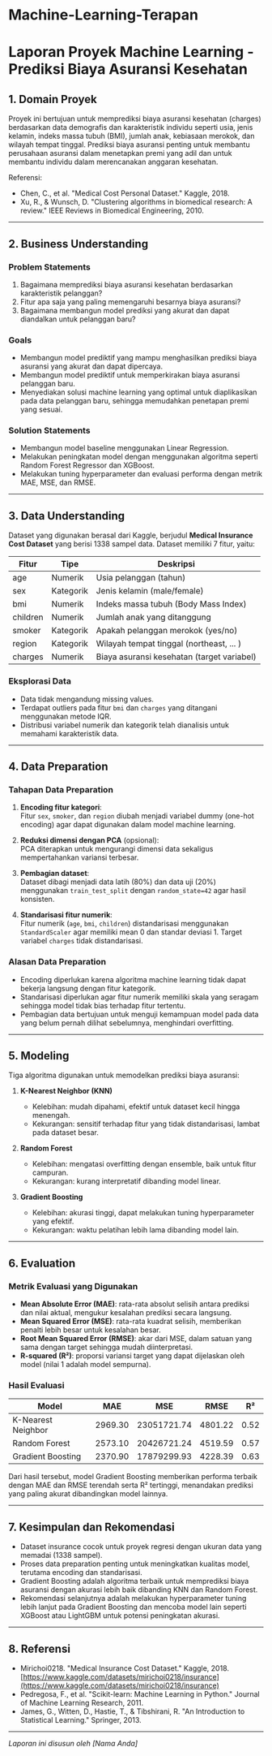 # Machine-Learning-Terapan

# Laporan Proyek Machine Learning - Prediksi Biaya Asuransi Kesehatan

## 1. Domain Proyek
Proyek ini bertujuan untuk memprediksi biaya asuransi kesehatan (charges) berdasarkan data demografis dan karakteristik individu seperti usia, jenis kelamin, indeks massa tubuh (BMI), jumlah anak, kebiasaan merokok, dan wilayah tempat tinggal. Prediksi biaya asuransi penting untuk membantu perusahaan asuransi dalam menetapkan premi yang adil dan untuk membantu individu dalam merencanakan anggaran kesehatan.

Referensi:  
- Chen, C., et al. "Medical Cost Personal Dataset." Kaggle, 2018.  
- Xu, R., & Wunsch, D. "Clustering algorithms in biomedical research: A review." IEEE Reviews in Biomedical Engineering, 2010.

---

## 2. Business Understanding

### Problem Statements
1. Bagaimana memprediksi biaya asuransi kesehatan berdasarkan karakteristik pelanggan?  
2. Fitur apa saja yang paling memengaruhi besarnya biaya asuransi?
3. Bagaimana membangun model prediksi yang akurat dan dapat diandalkan untuk pelanggan baru?

### Goals
- Membangun model prediktif yang mampu menghasilkan prediksi biaya asuransi yang akurat dan dapat dipercaya.
- Membangun model prediktif untuk memperkirakan biaya asuransi pelanggan baru.  
- Menyediakan solusi machine learning yang optimal untuk diaplikasikan pada data pelanggan baru, sehingga memudahkan penetapan premi yang sesuai.

### Solution Statements
- Membangun model baseline menggunakan Linear Regression.
- Melakukan peningkatan model dengan menggunakan algoritma seperti Random Forest Regressor dan XGBoost.
- Melakukan tuning hyperparameter dan evaluasi performa dengan metrik MAE, MSE, dan RMSE.

---

## 3. Data Understanding

Dataset yang digunakan berasal dari Kaggle, berjudul **Medical Insurance Cost Dataset** yang berisi 1338 sampel data. Dataset memiliki 7 fitur, yaitu:

| Fitur    | Tipe       | Deskripsi                                 |
|----------|------------|-------------------------------------------|
| age      | Numerik    | Usia pelanggan (tahun)                    |
| sex      | Kategorik  | Jenis kelamin (male/female)               |
| bmi      | Numerik    | Indeks massa tubuh (Body Mass Index)      |
| children | Numerik    | Jumlah anak yang ditanggung                |
| smoker   | Kategorik  | Apakah pelanggan merokok (yes/no)          |
| region   | Kategorik  | Wilayah tempat tinggal (northeast, ... ) |
| charges  | Numerik    | Biaya asuransi kesehatan (target variabel)|

### Eksplorasi Data

- Data tidak mengandung missing values.  
- Terdapat outliers pada fitur `bmi` dan `charges` yang ditangani menggunakan metode IQR.  
- Distribusi variabel numerik dan kategorik telah dianalisis untuk memahami karakteristik data.

---

## 4. Data Preparation

### Tahapan Data Preparation
1. **Encoding fitur kategori**:  
   Fitur `sex`, `smoker`, dan `region` diubah menjadi variabel dummy (one-hot encoding) agar dapat digunakan dalam model machine learning.

2. **Reduksi dimensi dengan PCA** (opsional):  
   PCA diterapkan untuk mengurangi dimensi data sekaligus mempertahankan variansi terbesar.

3. **Pembagian dataset**:  
   Dataset dibagi menjadi data latih (80%) dan data uji (20%) menggunakan `train_test_split` dengan `random_state=42` agar hasil konsisten.

4. **Standarisasi fitur numerik**:  
   Fitur numerik (`age`, `bmi`, `children`) distandarisasi menggunakan `StandardScaler` agar memiliki mean 0 dan standar deviasi 1. Target variabel `charges` tidak distandarisasi.

### Alasan Data Preparation
- Encoding diperlukan karena algoritma machine learning tidak dapat bekerja langsung dengan fitur kategorik.  
- Standarisasi diperlukan agar fitur numerik memiliki skala yang seragam sehingga model tidak bias terhadap fitur tertentu.  
- Pembagian data bertujuan untuk menguji kemampuan model pada data yang belum pernah dilihat sebelumnya, menghindari overfitting.

---

## 5. Modeling

Tiga algoritma digunakan untuk memodelkan prediksi biaya asuransi:

1. **K-Nearest Neighbor (KNN)**  
   - Kelebihan: mudah dipahami, efektif untuk dataset kecil hingga menengah.  
   - Kekurangan: sensitif terhadap fitur yang tidak distandarisasi, lambat pada dataset besar.

2. **Random Forest**  
   - Kelebihan: mengatasi overfitting dengan ensemble, baik untuk fitur campuran.  
   - Kekurangan: kurang interpretatif dibanding model linear.

3. **Gradient Boosting**  
   - Kelebihan: akurasi tinggi, dapat melakukan tuning hyperparameter yang efektif.  
   - Kekurangan: waktu pelatihan lebih lama dibanding model lain.

---

## 6. Evaluation

### Metrik Evaluasi yang Digunakan
- **Mean Absolute Error (MAE)**: rata-rata absolut selisih antara prediksi dan nilai aktual, mengukur kesalahan prediksi secara langsung.  
- **Mean Squared Error (MSE)**: rata-rata kuadrat selisih, memberikan penalti lebih besar untuk kesalahan besar.  
- **Root Mean Squared Error (RMSE)**: akar dari MSE, dalam satuan yang sama dengan target sehingga mudah diinterpretasi.  
- **R-squared (R²)**: proporsi variansi target yang dapat dijelaskan oleh model (nilai 1 adalah model sempurna).

### Hasil Evaluasi

| Model             | MAE       | MSE          | RMSE      | R²       |
|-------------------|-----------|--------------|-----------|----------|
| K-Nearest Neighbor| 2969.30   | 23051721.74  | 4801.22   | 0.52     |
| Random Forest     | 2573.10   | 20426721.24  | 4519.59   | 0.57     |
| Gradient Boosting | 2370.90   | 17879299.93  | 4228.39   | 0.63     |

Dari hasil tersebut, model Gradient Boosting memberikan performa terbaik dengan MAE dan RMSE terendah serta R² tertinggi, menandakan prediksi yang paling akurat dibandingkan model lainnya.

---

## 7. Kesimpulan dan Rekomendasi

- Dataset insurance cocok untuk proyek regresi dengan ukuran data yang memadai (1338 sampel).  
- Proses data preparation penting untuk meningkatkan kualitas model, terutama encoding dan standarisasi.  
- Gradient Boosting adalah algoritma terbaik untuk memprediksi biaya asuransi dengan akurasi lebih baik dibanding KNN dan Random Forest.  
- Rekomendasi selanjutnya adalah melakukan hyperparameter tuning lebih lanjut pada Gradient Boosting dan mencoba model lain seperti XGBoost atau LightGBM untuk potensi peningkatan akurasi.

---

## 8. Referensi

- Mirichoi0218. "Medical Insurance Cost Dataset." Kaggle, 2018. [https://www.kaggle.com/datasets/mirichoi0218/insurance](https://www.kaggle.com/datasets/mirichoi0218/insurance)  
- Pedregosa, F., et al. "Scikit-learn: Machine Learning in Python." Journal of Machine Learning Research, 2011.  
- James, G., Witten, D., Hastie, T., & Tibshirani, R. "An Introduction to Statistical Learning." Springer, 2013.

---

*Laporan ini disusun oleh [Nama Anda]*

